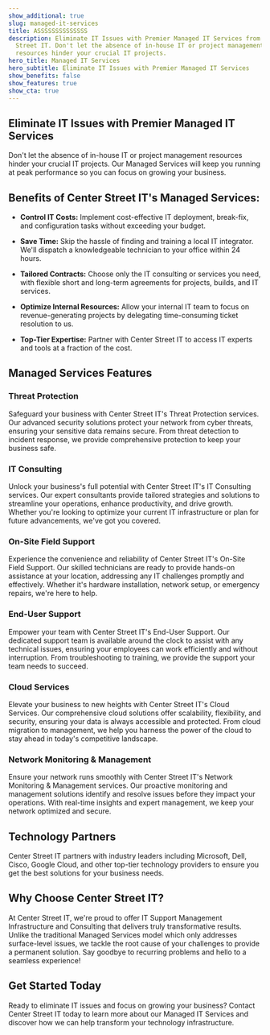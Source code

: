 ```yaml
---
show_additional: true
slug: managed-it-services
title: ASSSSSSSSSSSSSS
description: Eliminate IT Issues with Premier Managed IT Services from Center
  Street IT. Don't let the absence of in-house IT or project management
  resources hinder your crucial IT projects.
hero_title: Managed IT Services
hero_subtitle: Eliminate IT Issues with Premier Managed IT Services
show_benefits: false
show_features: true
show_cta: true
---
```


## Eliminate IT Issues with Premier Managed IT Services

Don't let the absence of in-house IT or project management resources hinder your crucial IT projects. Our Managed Services will keep you running at peak performance so you can focus on growing your business.

## Benefits of Center Street IT's Managed Services:

* **Control IT Costs:** Implement cost-effective IT deployment, break-fix, and configuration tasks without exceeding your budget.

* **Save Time:** Skip the hassle of finding and training a local IT integrator. We'll dispatch a knowledgeable technician to your office within 24 hours.

* **Tailored Contracts:** Choose only the IT consulting or services you need, with flexible short and long-term agreements for projects, builds, and IT services.

* **Optimize Internal Resources:** Allow your internal IT team to focus on revenue-generating projects by delegating time-consuming ticket resolution to us.

* **Top-Tier Expertise:** Partner with Center Street IT to access IT experts and tools at a fraction of the cost.

## Managed Services Features

### Threat Protection

Safeguard your business with Center Street IT's Threat Protection services. Our advanced security solutions protect your network from cyber threats, ensuring your sensitive data remains secure. From threat detection to incident response, we provide comprehensive protection to keep your business safe.

### IT Consulting

Unlock your business's full potential with Center Street IT's IT Consulting services. Our expert consultants provide tailored strategies and solutions to streamline your operations, enhance productivity, and drive growth. Whether you're looking to optimize your current IT infrastructure or plan for future advancements, we've got you covered.

### On-Site Field Support

Experience the convenience and reliability of Center Street IT's On-Site Field Support. Our skilled technicians are ready to provide hands-on assistance at your location, addressing any IT challenges promptly and effectively. Whether it's hardware installation, network setup, or emergency repairs, we're here to help.

### End-User Support

Empower your team with Center Street IT's End-User Support. Our dedicated support team is available around the clock to assist with any technical issues, ensuring your employees can work efficiently and without interruption. From troubleshooting to training, we provide the support your team needs to succeed.

### Cloud Services

Elevate your business to new heights with Center Street IT's Cloud Services. Our comprehensive cloud solutions offer scalability, flexibility, and security, ensuring your data is always accessible and protected. From cloud migration to management, we help you harness the power of the cloud to stay ahead in today's competitive landscape.

### Network Monitoring & Management

Ensure your network runs smoothly with Center Street IT's Network Monitoring & Management services. Our proactive monitoring and management solutions identify and resolve issues before they impact your operations. With real-time insights and expert management, we keep your network optimized and secure.

## Technology Partners

Center Street IT partners with industry leaders including Microsoft, Dell, Cisco, Google Cloud, and other top-tier technology providers to ensure you get the best solutions for your business needs.

## Why Choose Center Street IT?

At Center Street IT, we're proud to offer IT Support Management Infrastructure and Consulting that delivers truly transformative results. Unlike the traditional Managed Services model which only addresses surface-level issues, we tackle the root cause of your challenges to provide a permanent solution. Say goodbye to recurring problems and hello to a seamless experience!

## Get Started Today

Ready to eliminate IT issues and focus on growing your business? Contact Center Street IT today to learn more about our Managed IT Services and discover how we can help transform your technology infrastructure.
